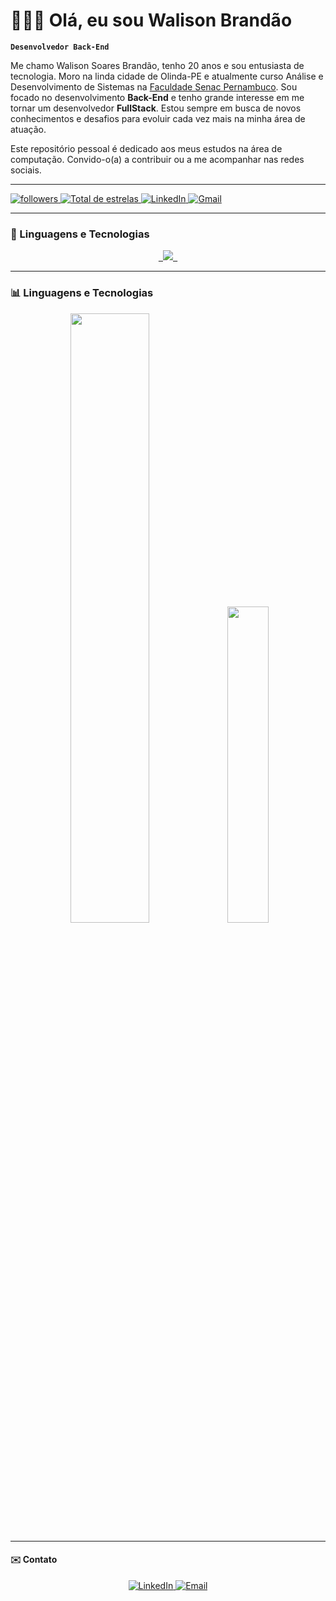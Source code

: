 # 🧑🏽‍💻 Olá, eu sou Walison Brandão

**`Desenvolvedor Back-End`**

Me chamo Walison Soares Brandão, tenho 20 anos e sou entusiasta de tecnologia. Moro na linda cidade de Olinda-PE e atualmente curso Análise e Desenvolvimento de Sistemas na [Faculdade Senac Pernambuco](https://faculdadesenacpe.edu.br/). Sou focado no desenvolvimento **Back-End** e tenho grande interesse em me tornar um desenvolvedor **FullStack**. Estou sempre em busca de novos conhecimentos e desafios para evoluir cada vez mais na minha área de atuação.

Este repositório pessoal é dedicado aos meus estudos na área de computação. Convido-o(a) a contribuir ou a me acompanhar nas redes sociais.

-----
<p align="left">
   <a href="https://github.com/brandaowalison?tab=followers">
         <img alt="followers" title="Me siga no Github" src="https://custom-icon-badges.demolab.com/github/followers/brandaowalison?color=236ad3&labelColor=1155ba&style=for-the-badge&logo=github&label=seguidores&logoColor=white"/>
   </a>
   <a href="https://github.com/brandaowalison?tab=repositories&sort=stargazers">
        <img 
            alt="Total de estrelas" 
            title="Total de estrelas GitHub" 
            src="https://custom-icon-badges.demolab.com/github/stars/brandaowalison?color=55960c&style=for-the-badge&labelColor=488207&logo=star&label=estrelas"/>
   </a>
   <a href="https://www.linkedin.com/in/walisonbrandao/">
         <img alt="LinkedIn" title="Conecte-se comigo no LinkedIn" src="https://img.shields.io/badge/LinkedIn-0077B5?style=for-the-badge&logo=linkedin&logoColor=white"/>
   </a>
   <a href="mailto:walisonsbrand@gmail.com">
         <img alt="Gmail" title="Envie um e-mail" src="https://img.shields.io/badge/Gmail-D14836?style=for-the-badge&logo=gmail&logoColor=white"/>
   </a>
</p>

-----
### 🤖 Linguagens e Tecnologias

<p align="center">
  <a href="https://skillicons.dev">
    <code> <img src="https://skillicons.dev/icons?i=html,css,javascript,typescript,python,react,mysql,postgres,mongo,git,github"/> </code>
    </a>
</p>

-----

### 📊 Linguagens e Tecnologias

<p align="center">
<img src="https://github-readme-stats.vercel.app/api?username=brandaowalison&show_icons=true&theme=dark" width="50%" />
<img src="https://github-readme-stats.vercel.app/api/top-langs/?username=brandaowalison&hide=scss,jupyter%20notebook&layout=compact&theme=dark" width="36%" />
</p>

-----

#### ✉️ Contato

<p align="center">
    <a href="https://www.linkedin.com/in/walisonbrandao/" target="_blank">
        <img alt="LinkedIn" src="https://img.shields.io/badge/LinkedIn-@walisonbrandao-blue?style=flat&logo=linkedin">
    </a>
    <a href="mailto:walisonsbrand@gmail.com">
        <img alt="Email" src="https://img.shields.io/badge/Email-walisonsbrand@gmail.com-blue?style=flat&logo=gmail">
    </a>
</p>

